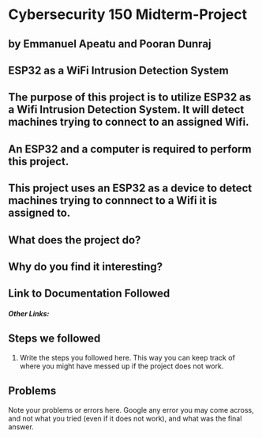 # Cybersecurity 150 Midterm-Project

## by Emmanuel Apeatu and Pooran Dunraj

## ESP32 as a WiFi Intrusion Detection System

## The purpose of this project is to utilize ESP32 as a Wifi Intrusion Detection System. It will detect machines trying to connect to an assigned Wifi.

## An ESP32 and a computer is required to perform this project.

## This project uses an ESP32 as a device to detect machines trying to connnect to a Wifi it is assigned to. 
## What does the project do? 
## Why do you find it interesting?

## Link to Documentation Followed

##### Other Links:

## Steps we followed
1. Write the steps you followed here.  This way you can keep track of where you might have messed up if the project does not work. 

## Problems
Note your problems or errors here.  Google any error you may come across, and not what you tried (even if it does not work), and what was the final answer.
